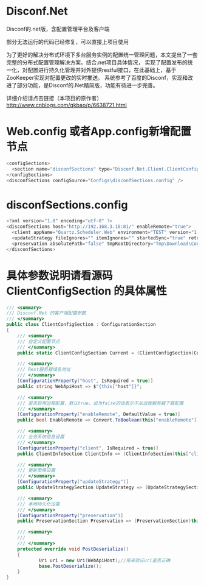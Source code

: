 # Disconf.Net
Disconf的.net版，含配置管理平台及客户端

部分无法运行的代码已经修复，可以直接上项目使用
     
  为了更好的解决分布式环境下多台服务实例的配置统一管理问题，本文提出了一套完整的分布式配置管理解决方案。结合.net项目具体情况，
实现了配置发布的统一化，对配置进行持久化管理并对外提供restful接口，在此基础上，基于ZooKeeper实现对配置更改的实时推送。
系统参考了百度的Disconf，实现和改进了部分功能，是Disconf的.Net精简版，功能有待进一步完善。
 
详细介绍请点击链接（本项目的原作者）
http://www.cnblogs.com/qkbao/p/6638721.html

# Web.config 或者App.config新增配置节点
``` csharp    
<configSections>
  <section name="disconfSections" type="Disconf.Net.Client.ClientConfigSection, Disconf.Net.Client" />
</configSections>
<disconfSections configSource="Configs\disconfSections.config" />
```

# disconfSections.config
``` csharp
<?xml version="1.0" encoding="utf-8" ?>
<disconfSections host="http://192.168.3.18:81/" enableRemote="true">
  <client appName="Quartz.Scheduler.Web" environment="TEST" version="1.0.0" clientName="Web.Test" />
  <updateStrategy fileIgnores="" itemIgnores="" startedSync="true" retryTimes="3" retryIntervalSeconds="10" />
  <preservation absolutePath="false" tmpRootDirectory="Tmp\Download\Configs" factRootDirectory="Configs" tmpItemsLocalName="~items.xml" tmpFilesLocalName="~files.txt"/>
</disconfSections>
```

# 具体参数说明请看源码 ClientConfigSection 的具体属性
``` csharp    
/// <summary>
/// Disconf.Net 的客户端配置参数
/// </summary>
public class ClientConfigSection : ConfigurationSection
{
    /// <summary>
    /// 自定义配置节点
    /// </summary>
    public static ClientConfigSection Current = (ClientConfigSection)ConfigurationManager.GetSection("disconfSections");

    /// <summary>
    /// Rest服务器域名地址
    /// </summary>
    [ConfigurationProperty("host", IsRequired = true)]
    public string WebApiHost => $"{this["host"]}";

    /// <summary>
    /// 是否启用远程配置，默认true，设为false的话表示不从远程服务器下载配置
    /// </summary>
    [ConfigurationProperty("enableRemote", DefaultValue = true)]
    public bool EnableRemote => Convert.ToBoolean(this["enableRemote"]);

    /// <summary>
    /// 业务系统信息设置
    /// </summary>
    [ConfigurationProperty("client", IsRequired = true)]
    public ClientInfoSection ClientInfo => (ClientInfoSection)this["client"];

    /// <summary>
    /// 更新策略设置
    /// </summary>
    [ConfigurationProperty("updateStrategy")]
    public UpdateStrategySection UpdateStrategy => (UpdateStrategySection)this["updateStrategy"];

    /// <summary>
    /// 本地持久化设置
    /// </summary>
    [ConfigurationProperty("preservation")]
    public PreservationSection Preservation => (PreservationSection)this["preservation"];

    /// <summary>
    /// 
    /// </summary>
    protected override void PostDeserialize()
    {
            Uri uri = new Uri(WebApiHost);//用来验证uri是否正确
            base.PostDeserialize();
    }
}
```
